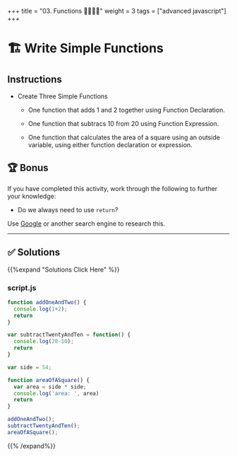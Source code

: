+++
title = "03. Functions 👩‍🎓👨‍🎓"
weight = 3
tags = ["advanced javascript"] 
+++

# 🏗️ Write Simple Functions

## Instructions

* Create Three Simple Functions
   
  * One function that adds 1 and 2 together using Function Declaration.
   
  * One function that subtracs 10 from 20 using Function Expression.
  
  * One function that calculates the area of a square using an outside variable, using either function declaration or expression. 


## 🏆 Bonus

If you have completed this activity, work through the following to further your knowledge:

* Do we always need to use `return`?

Use [Google](https://www.google.com) or another search engine to research this.

---

## ✅ Solutions 
{{%expand "Solutions Click Here" %}}
### script.js
```js
function addOneAndTwo() {
  console.log(1+2);
  return
}

var subtractTwentyAndTen = function() {
  console.log(20-10);
  return
}

var side = 54;

function areaOfASquare() {
  var area = side * side;
  console.log('area: ', area)
  return
}

addOneAndTwo();
subtractTwentyAndTen();
areaOfASquare();
```

{{% /expand%}}